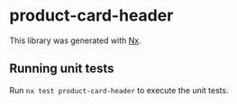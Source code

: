# product-card-header

This library was generated with [Nx](https://nx.dev).

## Running unit tests

Run `nx test product-card-header` to execute the unit tests.
